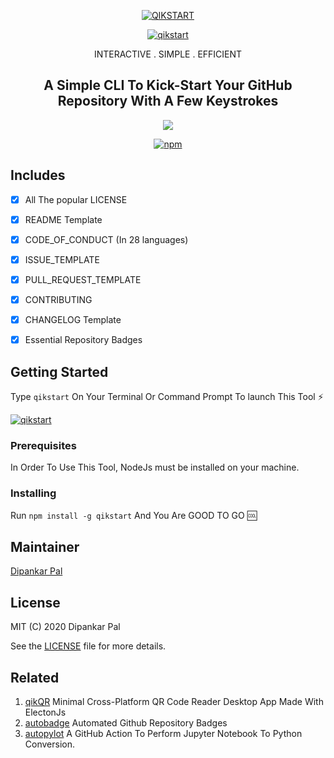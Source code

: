 <div align=center>

<p align="center" ><a href="https://github.com/deep5050/qikstart"><img src="https://i.imgur.com/42yv9oM.png" title="QIKSTART" /></a></p>

<p align="center"><a href="https://github.com/deep5050/qikstart"><img src="https://i.imgur.com/4ZZfrBM.png" title="qikstart" align="center" /></a></p>
<p align="center" > INTERACTIVE . SIMPLE . EFFICIENT </p>

<p align="center"><h2 align="center"> A Simple CLI To Kick-Start Your GitHub Repository With A Few Keystrokes</h2></p>

<p align="center"><a href="https://github.com/deep5050/qikstart/actions?query=workflow%3Anpm-publish"><img src="https://img.shields.io/github/workflow/status/deep5050/qikstart/npm-publish?label=npm-publish&logo=github&style=for-the-badge"></a></p>

<p align="center"><a href="https://www.npmjs.com/package/qikstart"><img alt="npm" src="https://img.shields.io/npm/dt/qikstart?color=red&label=INSTALL&logo=npm&style=for-the-badge"></a></p>
</div>

## Includes
- [x] All The popular LICENSE
- [x] README Template
- [X] CODE_OF_CONDUCT (In 28 languages)
- [x] ISSUE_TEMPLATE
- [x] PULL_REQUEST_TEMPLATE
- [X] CONTRIBUTING
- [X] CHANGELOG Template
- [x] Essential Repository Badges


## Getting Started
Type `qikstart` On Your Terminal Or Command Prompt To launch This Tool :zap:

<a href="https://github.com/deep5050/qikstart"><img src="https://i.imgur.com/uuMtxwT.png" title="qikstart" /></a>

### Prerequisites
In Order To Use This Tool, NodeJs must be installed on your machine.


### Installing
Run `npm install -g qikstart` And You Are GOOD TO GO :cool:


## Maintainer
[Dipankar Pal](github.com/deep5050)


## License

MIT (C) 2020 Dipankar Pal

See the [LICENSE](LICENSE) file for more details.

## Related 
1. [qikQR](github.com/deep5050/qikQR) Minimal Cross-Platform QR Code Reader Desktop App Made With ElectonJs
2. [autobadge](github.com/deep5050/autobadge) Automated Github Repository Badges
3. [autopylot](github.com/deep5050/autopy-lot) A GitHub Action To Perform Jupyter Notebook To Python Conversion.

